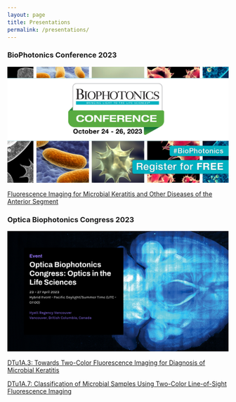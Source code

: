 ```yaml
---
layout: page
title: Presentations
permalink: /presentations/
---
```


<!--more-->

### BioPhotonics Conference 2023

![BioPhotonics Conference 2023](/presentations/BPC2023-Logo.jpg)

[Fluorescence Imaging for Microbial Keratitis and Other Diseases of the Anterior Segment](https://events.photonics.com/Event.aspx?EID=12&OC=EM)

<!--more-->

### Optica Biophotonics Congress 2023

![Optica Biophotonics Congress 2023](/presentations/OBC2023-Logo.png)

[DTu1A.3: Towards Two-Color Fluorescence Imaging for Diagnosis of Microbial Keratitis ](https://opg.optica.org/abstract.cfm?uri=BODA-2023-DTu1A.3#videoPlayer)

[DTu1A.7: Classification of Microbial Samples Using Two-Color Line-of-Sight Fluorescence Imaging](https://opg.optica.org/abstract.cfm?uri=BODA-2023-DTu1A.7#videoPlayer)

